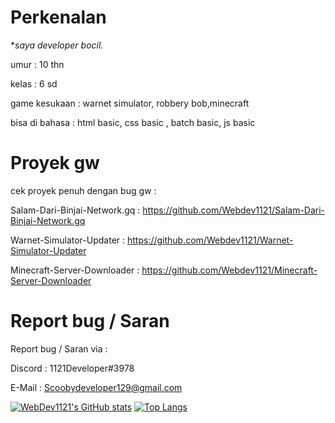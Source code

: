 # **Perkenalan**

**saya developer bocil.*

umur : 10 thn

kelas : 6 sd

game kesukaan : warnet simulator, robbery bob,minecraft

bisa di bahasa : html basic, css basic , batch basic, js basic

# **Proyek gw**

cek proyek penuh dengan bug gw :

Salam-Dari-Binjai-Network.gq : https://github.com/Webdev1121/Salam-Dari-Binjai-Network.gq

Warnet-Simulator-Updater : https://github.com/Webdev1121/Warnet-Simulator-Updater

Minecraft-Server-Downloader : https://github.com/Webdev1121/Minecraft-Server-Downloader

# **Report bug / Saran**

Report bug / Saran via :

Discord : 1121Developer#3978

E-Mail : Scoobydeveloper129@gmail.com

[![WebDev1121's GitHub stats](https://github-readme-stats.vercel.app/api?username=webdev1121)](https://github.com/anuraghazra/github-readme-stats)
[![Top Langs](https://github-readme-stats.vercel.app/api/top-langs/?username=Webdev1121)](https://github.com/anuraghazra/github-readme-stats)

